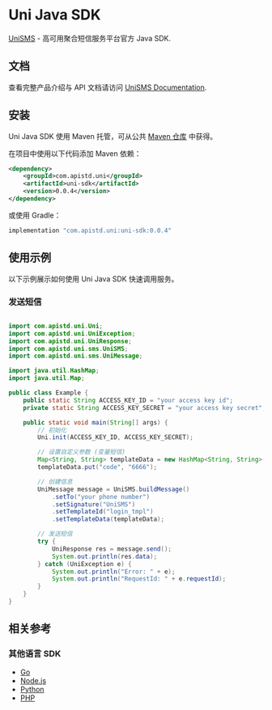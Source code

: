 # Uni Java SDK

[UniSMS](https://unisms.apistd.com/) - 高可用聚合短信服务平台官方 Java SDK.

## 文档

查看完整产品介绍与 API 文档请访问 [UniSMS Documentation](https://unisms.apistd.com/docs).

## 安装

Uni Java SDK 使用 Maven 托管，可从公共 [Maven 仓库](https://mvnrepository.com/artifact/com.apistd.uni/uni-sdk) 中获得。

在项目中使用以下代码添加 Maven 依赖：

```xml
<dependency>
    <groupId>com.apistd.uni</groupId>
    <artifactId>uni-sdk</artifactId>
    <version>0.0.4</version>
</dependency>
```

或使用 Gradle：

```groovy
implementation "com.apistd.uni:uni-sdk:0.0.4"
```

## 使用示例

以下示例展示如何使用 Uni Java SDK 快速调用服务。

### 发送短信

```java

import com.apistd.uni.Uni;
import com.apistd.uni.UniException;
import com.apistd.uni.UniResponse;
import com.apistd.uni.sms.UniSMS;
import com.apistd.uni.sms.UniMessage;

import java.util.HashMap;
import java.util.Map;

public class Example {
    public static String ACCESS_KEY_ID = "your access key id";
    private static String ACCESS_KEY_SECRET = "your access key secret";

    public static void main(String[] args) {
        // 初始化
        Uni.init(ACCESS_KEY_ID, ACCESS_KEY_SECRET);

        // 设置自定义参数 (变量短信)
        Map<String, String> templateData = new HashMap<String, String>();
        templateData.put("code", "6666");

        // 创建信息
        UniMessage message = UniSMS.buildMessage()
            .setTo("your phone number")
            .setSignature("UniSMS")
            .setTemplateId("login_tmpl")
            .setTemplateData(templateData);

        // 发送短信
        try {
            UniResponse res = message.send();
            System.out.println(res.data);
        } catch (UniException e) {
            System.out.println("Error: " + e);
            System.out.println("RequestId: " + e.requestId);
        }
    }
}

```

## 相关参考

### 其他语言 SDK

- [Go](https://github.com/apistd/uni-go-sdk)
- [Node.js](https://github.com/apistd/unisms-node-sdk)
- [Python](https://github.com/apistd/uni-python-sdk)
- [PHP](https://github.com/apistd/uni-php-sdk/)
